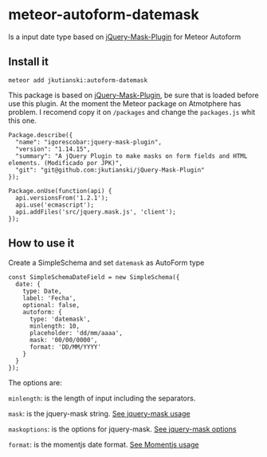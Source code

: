 # meteor-autoform-datemask
Is a input date type based on [jQuery-Mask-Plugin](https://igorescobar.github.io/jQuery-Mask-Plugin/) for Meteor Autoform

## Install it
`meteor add jkutianski:autoform-datemask`

This package is based on [jQuery-Mask-Plugin](https://igorescobar.github.io/jQuery-Mask-Plugin/), be sure that is loaded before use this plugin.
At the moment the Meteor package on Atmotphere has problem. I recomend copy it on `/packages` and change the `packages.js` whit this one.
```
Package.describe({
  "name": "igorescobar:jquery-mask-plugin",
  "version": "1.14.15",
  "summary": "A jQuery Plugin to make masks on form fields and HTML elements. (Modificado por JPK)",
  "git": "git@github.com:jkutianski/jQuery-Mask-Plugin"
});

Package.onUse(function(api) {
  api.versionsFrom('1.2.1');
  api.use('ecmascript');
  api.addFiles('src/jquery.mask.js', 'client');
});
```

## How to use it

Create a SimpleSchema and set `datemask` as AutoForm type

```
const SimpleSchemaDateField = new SimpleSchema({
  date: {
    type: Date,
    label: 'Fecha',
    optional: false,
    autoform: {
      type: 'datemask',
      minlength: 10,
      placeholder: 'dd/mm/aaaa',
      mask: '00/00/0000',
      format: 'DD/MM/YYYY'
    }
  }
});
```

The options are:

`minlength`: is the length of input including the separators.

`mask`: is the jquery-mask string. [See jquery-mask usage](https://igorescobar.github.io/jQuery-Mask-Plugin/docs.html#basic-usage)

`maskoptions`: is the options for jquery-mask. [See jquery-mask options](https://igorescobar.github.io/jQuery-Mask-Plugin/docs.html#field-options)

`format`: is the momentjs date format. [See Momentjs usage](https://momentjs.com/)

